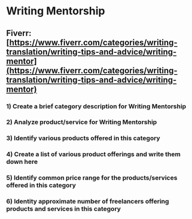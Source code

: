 # Writing Mentorship
## Fiverr: [https://www.fiverr.com/categories/writing-translation/writing-tips-and-advice/writing-mentor](https://www.fiverr.com/categories/writing-translation/writing-tips-and-advice/writing-mentor)
### 1) Create a brief category description for Writing Mentorship
### 2) Analyze product/service for Writing Mentorship
### 3) Identify various products offered in this category
### 4) Create a list of various product offerings and write them down here
### 5) Identify common price range for the products/services offered in this category
### 6) Identity approximate number of freelancers offering products and services in this category
